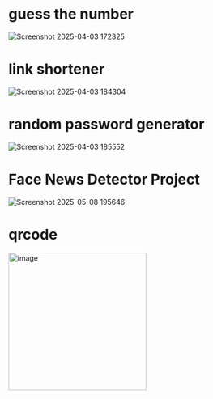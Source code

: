 # guess the number
![Screenshot 2025-04-03 172325](https://github.com/user-attachments/assets/06e2c7ef-475b-4a9c-9297-26177a7f5d05)

# link shortener
![Screenshot 2025-04-03 184304](https://github.com/user-attachments/assets/5ac5b9be-630a-4322-948e-ac6814d89c2b)

# random password generator
![Screenshot 2025-04-03 185552](https://github.com/user-attachments/assets/f5e1fc2c-3bd2-46d6-8ae5-8cc93b61270a)
# Face News Detector Project
![Screenshot 2025-05-08 195646](https://github.com/user-attachments/assets/8e4fac81-95d9-4e01-b7df-4ce56ce3129d)
# qrcode
<img width="272" alt="image" src="https://github.com/user-attachments/assets/953709b8-2e96-4f16-b05d-a3010080ded6" />
